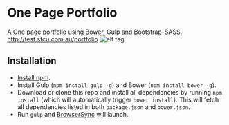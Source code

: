 # One Page Portfolio
A One page portfolio using Bower, Gulp and Bootstrap-SASS.
http://test.sfcu.com.au/portfolio
![alt tag](http://s31.postimg.org/rcs8cbke3/one_page.png)

## Installation

* [Install npm](http://blog.npmjs.org/post/85484771375/how-to-install-npm).
* Install Gulp (`npm install gulp -g`) and Bower (`npm install bower -g`).
* Download or clone this repo and install all dependencies by running `npm install` (which will automatically trigger `bower install`). This will fetch all dependencies listed in both `package.json` and `bower.json`.
* Run `gulp` and [BrowserSync](http://www.browsersync.io/) will launch.
